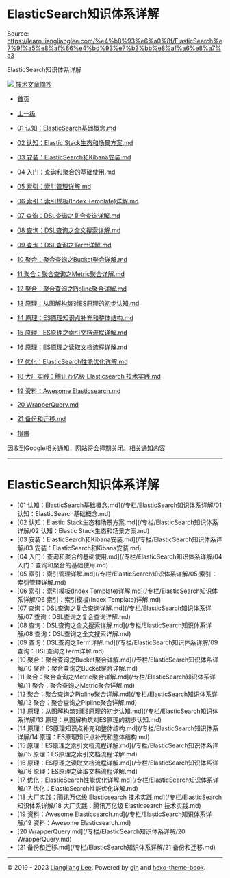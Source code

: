 # ElasticSearch知识体系详解 

Source: https://learn.lianglianglee.com/%e4%b8%93%e6%a0%8f/ElasticSearch%e7%9f%a5%e8%af%86%e4%bd%93%e7%b3%bb%e8%af%a6%e8%a7%a3

ElasticSearch知识体系详解 



[![](/static/favicon.png)
技术文章摘抄](/)

* [首页](/)
* [上一级](../)

* [01 认知：ElasticSearch基础概念.md](/%e4%b8%93%e6%a0%8f/ElasticSearch%e7%9f%a5%e8%af%86%e4%bd%93%e7%b3%bb%e8%af%a6%e8%a7%a3/01%20%e8%ae%a4%e7%9f%a5%ef%bc%9aElasticSearch%e5%9f%ba%e7%a1%80%e6%a6%82%e5%bf%b5.md)
* [02 认知：Elastic Stack生态和场景方案.md](/%e4%b8%93%e6%a0%8f/ElasticSearch%e7%9f%a5%e8%af%86%e4%bd%93%e7%b3%bb%e8%af%a6%e8%a7%a3/02%20%e8%ae%a4%e7%9f%a5%ef%bc%9aElastic%20Stack%e7%94%9f%e6%80%81%e5%92%8c%e5%9c%ba%e6%99%af%e6%96%b9%e6%a1%88.md)
* [03 安装：ElasticSearch和Kibana安装.md](/%e4%b8%93%e6%a0%8f/ElasticSearch%e7%9f%a5%e8%af%86%e4%bd%93%e7%b3%bb%e8%af%a6%e8%a7%a3/03%20%e5%ae%89%e8%a3%85%ef%bc%9aElasticSearch%e5%92%8cKibana%e5%ae%89%e8%a3%85.md)
* [04 入门：查询和聚合的基础使用.md](/%e4%b8%93%e6%a0%8f/ElasticSearch%e7%9f%a5%e8%af%86%e4%bd%93%e7%b3%bb%e8%af%a6%e8%a7%a3/04%20%e5%85%a5%e9%97%a8%ef%bc%9a%e6%9f%a5%e8%af%a2%e5%92%8c%e8%81%9a%e5%90%88%e7%9a%84%e5%9f%ba%e7%a1%80%e4%bd%bf%e7%94%a8.md)
* [05 索引：索引管理详解.md](/%e4%b8%93%e6%a0%8f/ElasticSearch%e7%9f%a5%e8%af%86%e4%bd%93%e7%b3%bb%e8%af%a6%e8%a7%a3/05%20%e7%b4%a2%e5%bc%95%ef%bc%9a%e7%b4%a2%e5%bc%95%e7%ae%a1%e7%90%86%e8%af%a6%e8%a7%a3.md)
* [06 索引：索引模板(Index Template)详解.md](/%e4%b8%93%e6%a0%8f/ElasticSearch%e7%9f%a5%e8%af%86%e4%bd%93%e7%b3%bb%e8%af%a6%e8%a7%a3/06%20%e7%b4%a2%e5%bc%95%ef%bc%9a%e7%b4%a2%e5%bc%95%e6%a8%a1%e6%9d%bf%28Index%20Template%29%e8%af%a6%e8%a7%a3.md)
* [07 查询：DSL查询之复合查询详解.md](/%e4%b8%93%e6%a0%8f/ElasticSearch%e7%9f%a5%e8%af%86%e4%bd%93%e7%b3%bb%e8%af%a6%e8%a7%a3/07%20%e6%9f%a5%e8%af%a2%ef%bc%9aDSL%e6%9f%a5%e8%af%a2%e4%b9%8b%e5%a4%8d%e5%90%88%e6%9f%a5%e8%af%a2%e8%af%a6%e8%a7%a3.md)
* [08 查询：DSL查询之全文搜索详解.md](/%e4%b8%93%e6%a0%8f/ElasticSearch%e7%9f%a5%e8%af%86%e4%bd%93%e7%b3%bb%e8%af%a6%e8%a7%a3/08%20%e6%9f%a5%e8%af%a2%ef%bc%9aDSL%e6%9f%a5%e8%af%a2%e4%b9%8b%e5%85%a8%e6%96%87%e6%90%9c%e7%b4%a2%e8%af%a6%e8%a7%a3.md)
* [09 查询：DSL查询之Term详解.md](/%e4%b8%93%e6%a0%8f/ElasticSearch%e7%9f%a5%e8%af%86%e4%bd%93%e7%b3%bb%e8%af%a6%e8%a7%a3/09%20%e6%9f%a5%e8%af%a2%ef%bc%9aDSL%e6%9f%a5%e8%af%a2%e4%b9%8bTerm%e8%af%a6%e8%a7%a3.md)
* [10 聚合：聚合查询之Bucket聚合详解.md](/%e4%b8%93%e6%a0%8f/ElasticSearch%e7%9f%a5%e8%af%86%e4%bd%93%e7%b3%bb%e8%af%a6%e8%a7%a3/10%20%e8%81%9a%e5%90%88%ef%bc%9a%e8%81%9a%e5%90%88%e6%9f%a5%e8%af%a2%e4%b9%8bBucket%e8%81%9a%e5%90%88%e8%af%a6%e8%a7%a3.md)
* [11 聚合：聚合查询之Metric聚合详解.md](/%e4%b8%93%e6%a0%8f/ElasticSearch%e7%9f%a5%e8%af%86%e4%bd%93%e7%b3%bb%e8%af%a6%e8%a7%a3/11%20%e8%81%9a%e5%90%88%ef%bc%9a%e8%81%9a%e5%90%88%e6%9f%a5%e8%af%a2%e4%b9%8bMetric%e8%81%9a%e5%90%88%e8%af%a6%e8%a7%a3.md)
* [12 聚合：聚合查询之Pipline聚合详解.md](/%e4%b8%93%e6%a0%8f/ElasticSearch%e7%9f%a5%e8%af%86%e4%bd%93%e7%b3%bb%e8%af%a6%e8%a7%a3/12%20%e8%81%9a%e5%90%88%ef%bc%9a%e8%81%9a%e5%90%88%e6%9f%a5%e8%af%a2%e4%b9%8bPipline%e8%81%9a%e5%90%88%e8%af%a6%e8%a7%a3.md)
* [13 原理：从图解构筑对ES原理的初步认知.md](/%e4%b8%93%e6%a0%8f/ElasticSearch%e7%9f%a5%e8%af%86%e4%bd%93%e7%b3%bb%e8%af%a6%e8%a7%a3/13%20%e5%8e%9f%e7%90%86%ef%bc%9a%e4%bb%8e%e5%9b%be%e8%a7%a3%e6%9e%84%e7%ad%91%e5%af%b9ES%e5%8e%9f%e7%90%86%e7%9a%84%e5%88%9d%e6%ad%a5%e8%ae%a4%e7%9f%a5.md)
* [14 原理：ES原理知识点补充和整体结构.md](/%e4%b8%93%e6%a0%8f/ElasticSearch%e7%9f%a5%e8%af%86%e4%bd%93%e7%b3%bb%e8%af%a6%e8%a7%a3/14%20%e5%8e%9f%e7%90%86%ef%bc%9aES%e5%8e%9f%e7%90%86%e7%9f%a5%e8%af%86%e7%82%b9%e8%a1%a5%e5%85%85%e5%92%8c%e6%95%b4%e4%bd%93%e7%bb%93%e6%9e%84.md)
* [15 原理：ES原理之索引文档流程详解.md](/%e4%b8%93%e6%a0%8f/ElasticSearch%e7%9f%a5%e8%af%86%e4%bd%93%e7%b3%bb%e8%af%a6%e8%a7%a3/15%20%e5%8e%9f%e7%90%86%ef%bc%9aES%e5%8e%9f%e7%90%86%e4%b9%8b%e7%b4%a2%e5%bc%95%e6%96%87%e6%a1%a3%e6%b5%81%e7%a8%8b%e8%af%a6%e8%a7%a3.md)
* [16 原理：ES原理之读取文档流程详解.md](/%e4%b8%93%e6%a0%8f/ElasticSearch%e7%9f%a5%e8%af%86%e4%bd%93%e7%b3%bb%e8%af%a6%e8%a7%a3/16%20%e5%8e%9f%e7%90%86%ef%bc%9aES%e5%8e%9f%e7%90%86%e4%b9%8b%e8%af%bb%e5%8f%96%e6%96%87%e6%a1%a3%e6%b5%81%e7%a8%8b%e8%af%a6%e8%a7%a3.md)
* [17 优化：ElasticSearch性能优化详解.md](/%e4%b8%93%e6%a0%8f/ElasticSearch%e7%9f%a5%e8%af%86%e4%bd%93%e7%b3%bb%e8%af%a6%e8%a7%a3/17%20%e4%bc%98%e5%8c%96%ef%bc%9aElasticSearch%e6%80%a7%e8%83%bd%e4%bc%98%e5%8c%96%e8%af%a6%e8%a7%a3.md)
* [18 大厂实践：腾讯万亿级 Elasticsearch 技术实践.md](/%e4%b8%93%e6%a0%8f/ElasticSearch%e7%9f%a5%e8%af%86%e4%bd%93%e7%b3%bb%e8%af%a6%e8%a7%a3/18%20%e5%a4%a7%e5%8e%82%e5%ae%9e%e8%b7%b5%ef%bc%9a%e8%85%be%e8%ae%af%e4%b8%87%e4%ba%bf%e7%ba%a7%20Elasticsearch%20%e6%8a%80%e6%9c%af%e5%ae%9e%e8%b7%b5.md)
* [19 资料：Awesome Elasticsearch.md](/%e4%b8%93%e6%a0%8f/ElasticSearch%e7%9f%a5%e8%af%86%e4%bd%93%e7%b3%bb%e8%af%a6%e8%a7%a3/19%20%e8%b5%84%e6%96%99%ef%bc%9aAwesome%20Elasticsearch.md)
* [20 WrapperQuery.md](/%e4%b8%93%e6%a0%8f/ElasticSearch%e7%9f%a5%e8%af%86%e4%bd%93%e7%b3%bb%e8%af%a6%e8%a7%a3/20%20WrapperQuery.md)
* [21 备份和迁移.md](/%e4%b8%93%e6%a0%8f/ElasticSearch%e7%9f%a5%e8%af%86%e4%bd%93%e7%b3%bb%e8%af%a6%e8%a7%a3/21%20%e5%a4%87%e4%bb%bd%e5%92%8c%e8%bf%81%e7%a7%bb.md)
* [捐赠](/assets/捐赠.md)

因收到Google相关通知，网站将会择期关闭。[相关通知内容](https://lumendatabase.org/notices/44265620)

---

# ElasticSearch知识体系详解

* [01 认知：ElasticSearch基础概念.md](/专栏/ElasticSearch知识体系详解/01 认知：ElasticSearch基础概念.md)
* [02 认知：Elastic Stack生态和场景方案.md](/专栏/ElasticSearch知识体系详解/02 认知：Elastic Stack生态和场景方案.md)
* [03 安装：ElasticSearch和Kibana安装.md](/专栏/ElasticSearch知识体系详解/03 安装：ElasticSearch和Kibana安装.md)
* [04 入门：查询和聚合的基础使用.md](/专栏/ElasticSearch知识体系详解/04 入门：查询和聚合的基础使用.md)
* [05 索引：索引管理详解.md](/专栏/ElasticSearch知识体系详解/05 索引：索引管理详解.md)
* [06 索引：索引模板(Index Template)详解.md](/专栏/ElasticSearch知识体系详解/06 索引：索引模板(Index Template)详解.md)
* [07 查询：DSL查询之复合查询详解.md](/专栏/ElasticSearch知识体系详解/07 查询：DSL查询之复合查询详解.md)
* [08 查询：DSL查询之全文搜索详解.md](/专栏/ElasticSearch知识体系详解/08 查询：DSL查询之全文搜索详解.md)
* [09 查询：DSL查询之Term详解.md](/专栏/ElasticSearch知识体系详解/09 查询：DSL查询之Term详解.md)
* [10 聚合：聚合查询之Bucket聚合详解.md](/专栏/ElasticSearch知识体系详解/10 聚合：聚合查询之Bucket聚合详解.md)
* [11 聚合：聚合查询之Metric聚合详解.md](/专栏/ElasticSearch知识体系详解/11 聚合：聚合查询之Metric聚合详解.md)
* [12 聚合：聚合查询之Pipline聚合详解.md](/专栏/ElasticSearch知识体系详解/12 聚合：聚合查询之Pipline聚合详解.md)
* [13 原理：从图解构筑对ES原理的初步认知.md](/专栏/ElasticSearch知识体系详解/13 原理：从图解构筑对ES原理的初步认知.md)
* [14 原理：ES原理知识点补充和整体结构.md](/专栏/ElasticSearch知识体系详解/14 原理：ES原理知识点补充和整体结构.md)
* [15 原理：ES原理之索引文档流程详解.md](/专栏/ElasticSearch知识体系详解/15 原理：ES原理之索引文档流程详解.md)
* [16 原理：ES原理之读取文档流程详解.md](/专栏/ElasticSearch知识体系详解/16 原理：ES原理之读取文档流程详解.md)
* [17 优化：ElasticSearch性能优化详解.md](/专栏/ElasticSearch知识体系详解/17 优化：ElasticSearch性能优化详解.md)
* [18 大厂实践：腾讯万亿级 Elasticsearch 技术实践.md](/专栏/ElasticSearch知识体系详解/18 大厂实践：腾讯万亿级 Elasticsearch 技术实践.md)
* [19 资料：Awesome Elasticsearch.md](/专栏/ElasticSearch知识体系详解/19 资料：Awesome Elasticsearch.md)
* [20 WrapperQuery.md](/专栏/ElasticSearch知识体系详解/20 WrapperQuery.md)
* [21 备份和迁移.md](/专栏/ElasticSearch知识体系详解/21 备份和迁移.md)

---

© 2019 - 2023 [Liangliang Lee](/cdn-cgi/l/email-protection#5b373737626f6a6a6b6c1b3c363a323775383436).
Powered by [gin](https://github.com/gin-gonic/gin) and [hexo-theme-book](https://github.com/kaiiiz/hexo-theme-book).